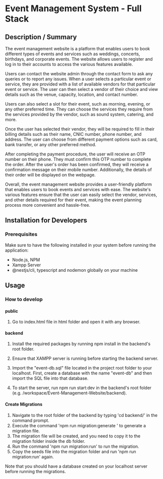 # Event Management System - Full Stack

## Description / Summary

The event management website is a platform that enables users to book different types of events and services such as weddings, concerts, birthdays, and corporate events. The website allows users to register and log in to their accounts to access the various features available.

Users can contact the website admin through the contact form to ask any queries or to report any issues. When a user selects a particular event or service, they are provided with a list of available vendors for that particular event or service. The user can then select a vendor of their choice and view details such as the venue, capacity, location, and contact number.

Users can also select a slot for their event, such as morning, evening, or any other preferred time. They can choose the services they require from the services provided by the vendor, such as sound system, catering, and more.

Once the user has selected their vendor, they will be required to fill in their billing details such as their name, CNIC number, phone number, and address. The user can choose from different payment options such as card, bank transfer, or any other preferred method.

After completing the payment procedure, the user will receive an OTP number on their phone. They must confirm this OTP number to complete the order. After the user's order has been confirmed, they will receive a confirmation message on their mobile number. Additionally, the details of their order will be displayed on the webpage.

Overall, the event management website provides a user-friendly platform that enables users to book events and services with ease. The website's various features ensure that the user can easily select the vendor, services, and other details required for their event, making the event planning process more convenient and hassle-free.

## Installation for Developers

### Prerequisites

Make sure to have the following installed in your system before running the application:

- Node.js, NPM
- Xampp Server
- @nestjs/cli, typescript and nodemon globally on your machine

## Usage

### How to develop

#### public

1. Go to index.html file in html folder and open it with any browser.

#### backend

1. Install the required packages by running npm install in the backend's root folder.

2. Ensure that XAMPP server is running before starting the backend server.

3. Import the "event-db.sql" file located in the project root folder to your localhost. First, create a database with the name "event-db" and then import the SQL file into that database.

4. To start the server, run npm run start:dev in the backend's root folder (e.g. /workspace/Event-Management-Website/backend).

#### Create Migrations

1. Navigate to the root folder of the backend by typing 'cd backend/' in the command prompt.
2. Execute the command 'npm run migration:generate <migration-name>' to generate a migration file.
3. The migration file will be created, and you need to copy it to the migration folder inside the db folder.
4. Run the command 'npm run migration:run' to run the migration.
5. Copy the seeds file into the migration folder and run 'npm run migration:run' again.

Note that you should have a database created on your localhost server before running the migrations.
